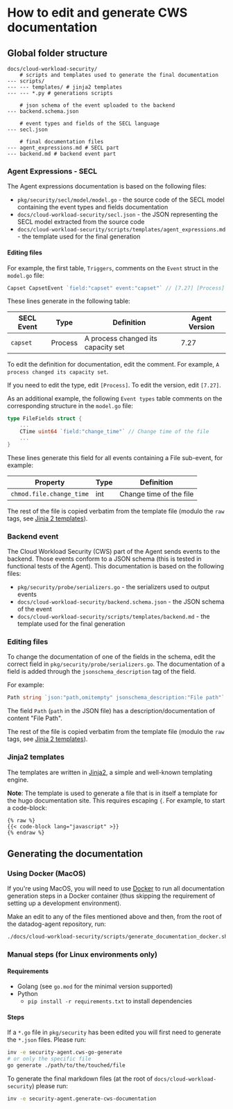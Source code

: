How to edit and generate CWS documentation
==========================================

## Global folder structure

```
docs/cloud-workload-security/
    # scripts and templates used to generate the final documentation
--- scripts/
--- --- templates/ # jinja2 templates
--- --- *.py # generations scripts

    # json schema of the event uploaded to the backend
--- backend.schema.json

    # event types and fields of the SECL language
--- secl.json

    # final documentation files
--- agent_expressions.md # SECL part
--- backend.md # backend event part
```

### Agent Expressions - SECL

The Agent expressions documentation is based on the following files:

- `pkg/security/secl/model/model.go` - the source code of the SECL model containing the event types and fields documentation
- `docs/cloud-workload-security/secl.json` - the JSON representing the SECL model extracted from the source code
- `docs/cloud-workload-security/scripts/templates/agent_expressions.md` - the template used for the final generation

#### Editing files

For example, the first table, `Triggers`, comments on the `Event` struct in the `model.go` file:

```go
Capset CapsetEvent `field:"capset" event:"capset"` // [7.27] [Process] A process changed its capacity set
```

These lines generate in the following table:

| SECL Event | Type | Definition | Agent Version |
| ---------- | ---- | ---------- | ------------- |
| `capset` | Process | A process changed its capacity set | 7.27 |

To edit the definition for documentation, edit the comment. For example, `A process changed its capacity set`.

If you need to edit the type, edit `[Process]`. To edit the version, edit `[7.27]`.

As an additional example, the following `Event types` table comments on the corresponding structure in the `model.go` file:

```go
type FileFields struct {
	...
	CTime uint64 `field:"change_time"` // Change time of the file
	...
}
```

These lines generate this field for all events containing a File sub-event, for example:

| Property | Type | Definition |
| -------- | ---- | ---------- |
| `chmod.file.change_time` | int | Change time of the file |

The rest of the file is copied verbatim from the template file (modulo the `raw` tags, see [Jinja 2 templates](#jinja2-templates)).

### Backend event

The Cloud Workload Security (CWS) part of the Agent sends events to the backend. Those events conform to a JSON schema (this is tested in functional tests of the Agent). This documentation is based on the following files:

- `pkg/security/probe/serializers.go` - the serializers used to output events
- `docs/cloud-workload-security/backend.schema.json` - the JSON schema of the event
- `docs/cloud-workload-security/scripts/templates/backend.md` - the template used for the final generation

### Editing files

To change the documentation of one of the fields in the schema, edit the correct field in `pkg/security/probe/serializers.go`. The documentation of a field is added through the `jsonschema_description` tag of the field.

For example:

```go
Path string `json:"path,omitempty" jsonschema_description:"File path"`
```

The field `Path` (`path` in the JSON file) has a description/documentation of content "File Path".

The rest of the file is copied verbatim from the template file (modulo the `raw` tags, see [Jinja 2 templates](#jinja2-templates)).

### Jinja2 templates

The templates are written in [Jinja2](https://jinja.palletsprojects.com/en/3.0.x/), a simple and well-known templating engine.

**Note**: The template is used to generate a file that is in itself a template for the hugo documentation site. This requires escaping `{`. For example, to start a code-block:

```
{% raw %}
{{< code-block lang="javascript" >}}
{% endraw %}
```

## Generating the documentation

### Using Docker (MacOS)

If you're using MacOS, you will need to use [Docker](https://docs.docker.com/get-docker/) to run all documentation generation steps in a Docker container (thus skipping the requirement of setting up a development environment).

Make an edit to any of the files mentioned above and then, from the root of the datadog-agent repository, run:

```sh
./docs/cloud-workload-security/scripts/generate_documentation_docker.sh
```

### Manual steps (for Linux environments only)

#### Requirements

- Golang (see `go.mod` for the minimal version supported)
- Python
	- `pip install -r requirements.txt` to install dependencies


#### Steps

If a `*.go` file in `pkg/security` has been edited you will first need to generate the `*.json` files.
Please run:
```sh
inv -e security-agent.cws-go-generate
# or only the specific file
go generate ./path/to/the/touched/file
```

To generate the final markdown files (at the root of `docs/cloud-workload-security`) please run:
```sh
inv -e security-agent.generate-cws-documentation
```
